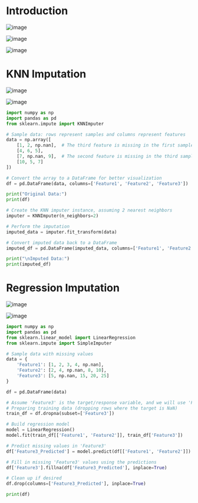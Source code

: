 # Introduction

![image](https://github.com/user-attachments/assets/f74c4813-23f2-46c5-ac69-fe2e62f74184)

![image](https://github.com/user-attachments/assets/ab3e12e7-f84b-4b4c-b7b3-c07d7f1d9b08)

![image](https://github.com/user-attachments/assets/5cd0ce0e-77ec-403c-a911-cdd5e4b47fe1)

# KNN Imputation

![image](https://github.com/user-attachments/assets/9a8d1662-b3c5-46f8-b2e4-0d2cdfc0323c)

![image](https://github.com/user-attachments/assets/c41df565-1116-4244-ada5-bcbb926f37b1)

```python
import numpy as np
import pandas as pd
from sklearn.impute import KNNImputer

# Sample data: rows represent samples and columns represent features
data = np.array([
    [1, 2, np.nan],  # The third feature is missing in the first sample
    [4, 6, 5],
    [7, np.nan, 9],  # The second feature is missing in the third sample
    [10, 5, 7]
])

# Convert the array to a DataFrame for better visualization
df = pd.DataFrame(data, columns=['Feature1', 'Feature2', 'Feature3'])

print("Original Data:")
print(df)

# Create the KNN imputer instance, assuming 2 nearest neighbors
imputer = KNNImputer(n_neighbors=2)

# Perform the imputation
imputed_data = imputer.fit_transform(data)

# Convert imputed data back to a DataFrame
imputed_df = pd.DataFrame(imputed_data, columns=['Feature1', 'Feature2', 'Feature3'])

print("\nImputed Data:")
print(imputed_df)

```

# Regression Imputation

![image](https://github.com/user-attachments/assets/f0193b17-f6ed-46cd-a09d-664d0da7aebe)

![image](https://github.com/user-attachments/assets/1fd34320-2c25-4b12-a95a-5b13069b0f3a)

```python
import numpy as np
import pandas as pd
from sklearn.linear_model import LinearRegression
from sklearn.impute import SimpleImputer

# Sample data with missing values
data = {
    'Feature1': [1, 2, 3, 4, np.nan],
    'Feature2': [2, 4, np.nan, 8, 10],
    'Feature3': [5, np.nan, 15, 20, 25]
}

df = pd.DataFrame(data)

# Assume 'Feature3' is the target/response variable, and we will use 'Feature1' and 'Feature2' as predictors
# Preparing training data (dropping rows where the target is NaN)
train_df = df.dropna(subset=['Feature3'])

# Build regression model
model = LinearRegression()
model.fit(train_df[['Feature1', 'Feature2']], train_df['Feature3'])

# Predict missing values in 'Feature3'
df['Feature3_Predicted'] = model.predict(df[['Feature1', 'Feature2']])

# Fill in missing 'Feature3' values using the predictions
df['Feature3'].fillna(df['Feature3_Predicted'], inplace=True)

# Clean up if desired
df.drop(columns=['Feature3_Predicted'], inplace=True)

print(df)
```













